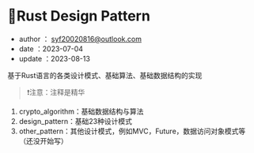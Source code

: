 # 🦀Rust Design Pattern

- author ： syf20020816@outlook.com
- date ：2023-07-04
- update ：2023-08-13

基于Rust语言的各类设计模式、基础算法、基础数据结构的实现

> ❗注意：注释是精华

1. crypto_algorithm：基础数据结构与算法
2. design_pattern：基础23种设计模式
3. other_pattern：其他设计模式，例如MVC，Future，数据访问对象模式等（还没开始写）
